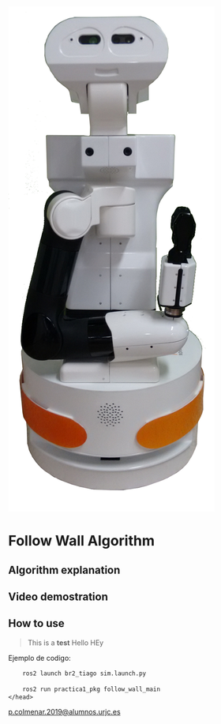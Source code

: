 
![Tiago logo](/logo.png)
# Follow Wall Algorithm

## Algorithm explanation

## Video demostration

## How to use
> This is a **test**
> Hello 
> HEy

Ejemplo de codigo:
<html>
    <head>
        <title>To see it behaviour execute this</title>

        ros2 launch br2_tiago sim.launch.py

        ros2 run practica1_pkg follow_wall_main
    </head>

<p.colmenar.2019@alumnos.urjc.es>
